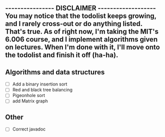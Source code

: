 ---------------- DISCLAIMER -------------------
You may notice that the todolist keeps growing,
and I rarely cross-out or do anything listed.
That's true. As of right now, I'm taking the
MIT's 6.006 course, and I implement algorithms
given on lectures. When I'm done with it, I'll
move onto the todolist and finish it off (ha-ha).
-----------------------------------------------

## Algorithms and data structures
- [ ] Add a binary insertion sort
- [ ] Red and black tree balancing
- [ ] Pigeonhole sort
- [ ] add Matrix graph

## Other
- [ ] Correct javadoc